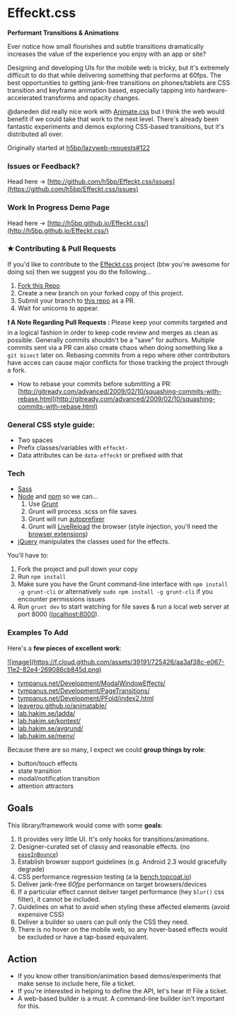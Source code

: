 Effeckt.css
===========

**Performant Transitions &amp; Animations**

Ever notice how small flourishes and subtle transitions dramatically increases the value of the experience you enjoy with an app or site?

Designing and developing UIs for the mobile web is tricky, but it's extremely difficult to do that while delivering something that performs at 60fps. The best opportunities to getting jank-free transitions on phones/tablets are CSS transition and keyframe animation based, especially tapping into hardware-accelerated transforms and opacity changes.

@daneden did really nice work with [Animate.css](http://daneden.me/animate/) but I think the web would benefit if we could take that work to the next level. There's already been fantastic experiments and demos exploring CSS-based transitions, but it's distributed all over.

Originally started at [h5bp/lazyweb-requests#122](https://github.com/h5bp/lazyweb-requests/issues/122)


### Issues or Feedback?
Head here → [http://github.com/h5bp/Effeckt.css/issues](https://github.com/h5bp/Effeckt.css/issues)

### Work In Progress Demo Page
Head here → [http://h5bp.github.io/Effeckt.css/](http://h5bp.github.io/Effeckt.css/)

### ✭ Contributing & Pull Requests
If you'd like to contribute to the [Effeckt.css](https://github.com/h5bp/Effeckt.css) project (btw you're awesome for doing so) then we suggest you do the following…

1. [Fork this Repo](https://github.com/h5bp/Effeckt.css)
2. Create a new branch on your forked copy of this project.
3. Submit your branch to [this repo](https://github.com/h5bp/Effeckt.css) as a PR.
4. Wait for unicorns to appear.

**:heavy_exclamation_mark: A Note Regarding Pull Requests :**
Please keep your commits targeted and in a logical fashion in order to keep code review and merges as clean as possible. Generally commits shouldn't be a "save" for authors. Multiple commits sent via a PR can also create chaos when doing something like a ``git bisect`` later on. Rebasing commits from a repo where other contributors have acces can cause major conflicts for those tracking the project through a fork.

- How to rebase your commits before submitting a PR: [http://gitready.com/advanced/2009/02/10/squashing-commits-with-rebase.html](http://gitready.com/advanced/2009/02/10/squashing-commits-with-rebase.html)

### General CSS style guide:

- Two spaces
- Prefix classes/variables with `effeckt-`
- Data attributes can be `data-effeckt` or prefixed with that


### Tech

- [Sass](http://sass-lang.com/)
- [Node](http://nodejs.org/) and [npm](https://npmjs.org/) so we can...
  1. Use [Grunt](http://gruntjs.com/)
  1. Grunt will process .scss on file saves
  1. Grunt will run [autoprefixer](https://github.com/ai/autoprefixer)
  1. Grunt will [LiveReload](http://livereload.com/) the browser (style injection, you'll need the [browser extensions](http://feedback.livereload.com/knowledgebase/articles/86242-how-do-i-install-and-use-the-browser-extensions-))
- [jQuery](http://jquery.com/) manipulates the classes used for the effects.

You'll have to:

1. Fork the project and pull down your copy
1. Run `npm install`
1. Make sure you have the Grunt command-line interface with `npm install -g grunt-cli` or alternatively `sudo npm install -g grunt-cli` if you encounter permissions issues
1. Run `grunt dev` to start watching for file saves & run a local web server at port 8000 ([localhost:8000](http://localhost:8000/)).


### Examples To Add

Here's a **few pieces of excellent work**:

<a href="http://youtu.be/Qc40YDFA4Bg">
![image](https://f.cloud.github.com/assets/39191/725426/aa3af38c-e067-11e2-82e4-269086cb845d.png)
</a>

* [tympanus.net/Development/ModalWindowEffects/](http://tympanus.net/Development/ModalWindowEffects/)
* [tympanus.net/Development/PageTransitions/](http://tympanus.net/Development/PageTransitions/)
* [tympanus.net/Development/PFold/index2.html](http://tympanus.net/Development/PFold/index2.html)
* [leaverou.github.io/animatable/](http://leaverou.github.io/animatable/)
* [lab.hakim.se/ladda/](http://lab.hakim.se/ladda/)
* [lab.hakim.se/kontext/](http://lab.hakim.se/kontext/)
* [lab.hakim.se/avgrund/](http://lab.hakim.se/avgrund/)
* [lab.hakim.se/meny/](http://lab.hakim.se/meny/)

Because there are so many, I expect we could **group things by role**:

* button/touch effects
* state transition
* modal/notification transition
* attention attractors


## Goals

This library/framework would come with some **goals**:

1. It provides very little UI. It's only hooks for transitions/animations.
1. Designer-curated set of classy and reasonable effects. (no [`easeInBounce`](http://easings.net/#easeInBounce))
1. Establish browser support guidelines (e.g. Android 2.3 would gracefully degrade)
1. CSS performance regression testing (a la [bench.topcoat.io](http://bench.topcoat.io))
1. Deliver jank-free *60fps* performance on target browsers/devices
1. If a particular effect cannot deliver target performance (hey `blur()` css filter), it cannot be included.
1. Guidelines on what to avoid when styling these affected elements (avoid expensive CSS)
1. Deliver a builder so users can pull only the CSS they need.
1. There is no hover on the mobile web, so any hover-based effects would be excluded or have a tap-based equivalent.


## Action

* If you know other transition/animation based demos/experiments that make sense to include here, file a ticket.
* If you're interested in helping to define the API, let's hear it! File a ticket.
* A web-based builder is a must. A command-line builder isn't important for this.
